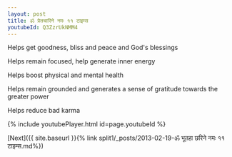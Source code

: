 ```yaml
---
layout: post
title: ॐ प्रेतचारिने नमः ११ टाइम्स
youtubeId: Q3ZzrUkNMM4
---
```

 
 
Helps get goodness, bliss and peace and God's blessings
 
Helps remain focused, help generate inner energy 
 
Helps boost physical and mental health 
 
Helps remain grounded and generates a sense of gratitude towards the greater power 
 
Helps reduce bad karma
 
 
 
 


{% include youtubePlayer.html id=page.youtubeId %}
 
[Next]({{ site.baseurl }}{% link  split1/_posts/2013-02-19-ॐ भूतहा छरिने नमः ११ टाइम्स.md%})
 
